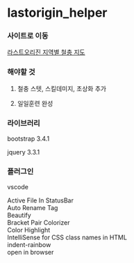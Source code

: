 # lastorigin_helper

### 사이트로 이동

<a href="https://sonagi784.github.io/lastorigin_helper/" target="_blank">라스트오리진 지역별 철충 지도</a>

### 해야할 것

1. 철충 스텟, 스킬데미지, 초상화 추가

2. 일일훈련 완성

### 라이브러리

bootstrap 3.4.1

jquery 3.3.1

### 플러그인

vscode

Active File In StatusBar  
Auto Rename Tag  
Beautify  
Bracket Pair Colorizer  
Color Highlight  
IntelliSense for CSS class names in HTML  
indent-rainbow  
open in browser  
